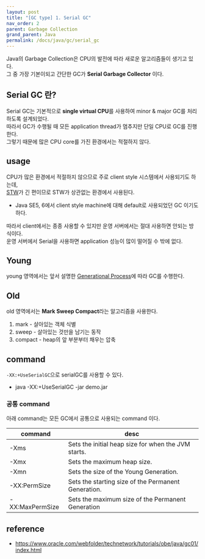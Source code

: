 ```yaml
---
layout: post
title: "[GC type] 1. Serial GC"
nav_order: 2
parent: Garbage Collection
grand_parent: Java
permalink: /docs/java/gc/serial_gc
---
```


Java의 Garbage Collection은 CPU의 발전에 따라 새로운 알고리즘들이 생기고 있다.  
그 중 가장 기본이되고 간단한 GC가 **Serial Garbage Collector** 이다.

## Serial GC 란?

Serial GC는 기본적으로 **single virtual CPU**를 사용하여 minor & major GC를 처리하도록 설계되었다.  
따라서 GC가 수행될 때 모든 application thread가 멈추지만 단일 CPU로 GC를 진행한다.  
그렇기 때문에 많은 CPU core를 가진 환경에서는 적절하지 않다.  


## usage

CPU가 많은 환경에서 적절하지 않으므로 주로 client style 시스템에서 사용되기도 하는데,  
[STW](/docs/41.java/gc/basic#stw-stop-the-world)가 긴 편이므로 STW가 상관없는 환경에서 사용된다.
- Java SE5, 6에서 client style machine에 대해 default로 사용되었던 GC 이기도 하다.  

따라서 client에서는 종종 사용할 수 있지만 운영 서버에서는 절대 사용하면 안되는 방식이다.  
운영 서버에서 Serial을 사용하면 application 성능이 많이 떨어질 수 밖에 없다.


## Young 

young 영역에서는 앞서 설명한 [Generational Process](/docs/41.java/gc/basic#generational-process)에 따라 GC를 수행한다.  


## Old

old 영역에서는 **Mark Sweep Compact**라는 알고리즘을 사용한다.  
1. mark - 살아있는 객체 식별
2. sweep - 살아있는 것만을 남기는 동작
3. compact - heap의 앞 부분부터 채우는 압축


## command

`-XX:+UseSerialGC`으로 serialGC를 사용할 수 있다.  
- java -XX:+UseSerialGC -jar demo.jar

### 공통 command

아래 command는 모든 GC에서 공통으로 사용되는 command 이다.

| command         | desc                                                |
| --------------- | --------------------------------------------------- |
| -Xms            | Sets the initial heap size for when the JVM starts. |
| -Xmx            | Sets the maximum heap size.                         |
| -Xmn            | Sets the size of the Young Generation.              |
| -XX:PermSize    | Sets the starting size of the Permanent Generation. |
| -XX:MaxPermSize | Sets the maximum size of the Permanent Generation   |


## reference

- https://www.oracle.com/webfolder/technetwork/tutorials/obe/java/gc01/index.html
